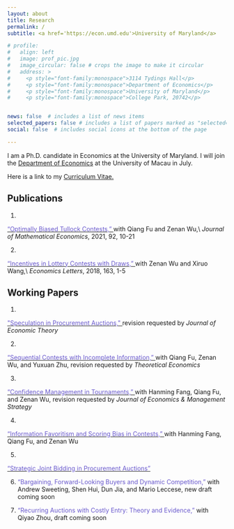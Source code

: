 ```yaml
---
layout: about
title: Research
permalink: /
subtitle: <a href='https://econ.umd.edu'>University of Maryland</a>

# profile:
#   align: left
#   image: prof_pic.jpg
#   image_circular: false # crops the image to make it circular
#   address: >
#     <p style="font-family:monospace">3114 Tydings Hall</p>
#     <p style="font-family:monospace">Department of Economics</p>
#     <p style="font-family:monospace">University of Maryland</p>
#     <p style="font-family:monospace">College Park, 20742</p>


news: false  # includes a list of news items
selected_papers: false # includes a list of papers marked as "selected={true}"
social: false  # includes social icons at the bottom of the page

---
```


<!-- <img src="/assets/img/prof_pic.jpg" alt="Pic Not Found" style="float: left; padding-right:10px; height: 200px; width:200px;"/> -->

I am a Ph.D. candidate in Economics at the University of Maryland. I will join the 
<a href='https://econ.fss.um.edu.mo/'>Department of Economics</a>
 at the University of Macau in July. 

Here is a link to my
<a href='assets/pdf/CV_DENG_SHANGLYU.pdf'>
        Curriculum Vitae.
</a>
    

<!-- &nbsp;\
&nbsp;\
&nbsp;\
&nbsp;

 -->

<h2> Publications </h2>

1. 
<a href='https://doi.org/10.1016/j.jmateco.2020.10.004'> 
    <span style="color:slateblue;">“Optimally Biased Tullock Contests,” </span>
</a> 
with Qiang Fu and Zenan Wu,\
<em>Journal of Mathematical Economics</em>, 2021, 92, 10-21

2. 
<a href='https://doi.org/10.1016/j.econlet.2017.11.028'> 
    <span style="color:slateblue;">“Incentives in Lottery Contests with Draws,” </span>
</a> 
with Zenan Wu and Xiruo Wang,\
<em>Economics Letters</em>, 2018, 163, 1-5


<h2> Working Papers </h2>

1. 
<a href='https://drive.google.com/file/d/16BiQO4juKlCLuWLD3vbwgocy5gQzvOJm/view'> 
    <span style="color:slateblue;">"Speculation in Procurement Auctions," </span>
</a> 
revision requested by <em>Journal of Economic Theory</em>

2. 
<a href='https://drive.google.com/file/d/154KYxdk2NjfOAXmiBXxS-zHyGEwbccz5/view'> 
    <span style="color:slateblue;">“Sequential Contests with Incomplete Information,” </span>
</a> 
with Qiang Fu, Zenan Wu, and Yuxuan Zhu,
revision requested by <em>Theoretical Economics</em>

3. 
<a href='https://drive.google.com/file/d/15Hqi71bh53qvj-DU0yQUsvlnyAlIw_EX/view'> 
    <span style="color:slateblue;">“Confidence Management in Tournaments,” </span>
</a> 
 with Hanming Fang, Qiang Fu, and Zenan Wu,
revision requested by <em>Journal of Economics & Management Strategy</em>

4. 
<a href='https://www.nber.org/papers/w31036'> 
    <span style="color:slateblue;">“Information Favoritism and Scoring Bias in Contests,” </span>
</a> 
 with Hanming Fang, Qiang Fu, and Zenan Wu

5. 
<a href='https://drive.google.com/file/d/151cXxp5QxovsTJVYd11u93DEOypbD-Sx/view'> 
    <span style="color:slateblue;">“Strategic Joint Bidding in Procurement Auctions” </span>
</a> 

6. 
    <span style="color:slateblue;">“Bargaining, Forward-Looking Buyers and Dynamic Competition,” </span>
with Andrew Sweeting, Shen Hui, Dun Jia, and Mario Leccese, new draft coming soon

7. 
    <span style="color:slateblue;">“Recurring Auctions with Costly Entry: Theory and Evidence,” </span>
with Qiyao Zhou, draft coming soon


